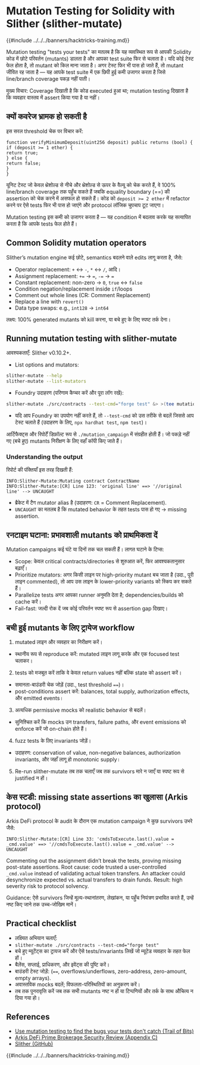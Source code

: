 # Mutation Testing for Solidity with Slither (slither-mutate)

{{#include ../../../banners/hacktricks-training.md}}

Mutation testing "tests your tests" का मतलब है कि यह व्यवस्थित रूप से आपकी Solidity कोड में छोटे परिवर्तन (mutants) डालता है और आपका test suite फिर से चलाता है। यदि कोई टेस्ट फेल होता है, तो mutant को किल माना जाता है। अगर टेस्ट फिर भी पास हो जाते हैं, तो mutant जीवित रह जाता है — यह आपके test suite में एक छिपी हुई कमी उजागर करता है जिसे line/branch coverage पकड़ नहीं पाती।

मुख्य विचार: Coverage दिखाती है कि कोड executed हुआ था; mutation testing दिखाता है कि व्यवहार वास्तव में assert किया गया है या नहीं।

## क्यों कवरेज भ्रामक हो सकती है

इस सरल threshold चेक पर विचार करें:
```solidity
function verifyMinimumDeposit(uint256 deposit) public returns (bool) {
if (deposit >= 1 ether) {
return true;
} else {
return false;
}
}
```
यूनिट टेस्ट जो केवल थ्रेशोल्ड से नीचे और थ्रेशोल्ड से ऊपर के वैल्यू को चेक करते हैं, वे 100% line/branch coverage तक पहुँच सकते हैं जबकि equality boundary (==) की assertion को चेक करने में असफल हो सकते हैं। कोड को `deposit >= 2 ether` में refactor करने पर ऐसे tests फिर भी पास हो जाएंगे और protocol लॉजिक चुपचाप टूट जाएगा।

Mutation testing इस कमी को उजागर करता है — यह condition में बदलाव करके यह सत्यापित करता है कि आपके tests फेल होते हैं।

## Common Solidity mutation operators

Slither’s mutation engine कई छोटे, semantics बदलने वाले edits लागू करता है, जैसे:
- Operator replacement: `+` ↔ `-`, `*` ↔ `/`, आदि।
- Assignment replacement: `+=` → `=`, `-=` → `=`
- Constant replacement: non-zero → `0`, `true` ↔ `false`
- Condition negation/replacement inside `if`/loops
- Comment out whole lines (CR: Comment Replacement)
- Replace a line with `revert()`
- Data type swaps: e.g., `int128` → `int64`

लक्ष्य: 100% generated mutants को kill करना, या बचे हुए के लिए स्पष्ट तर्क देना।

## Running mutation testing with slither-mutate

आवश्यकताएँ: Slither v0.10.2+.

- List options and mutators:
```bash
slither-mutate --help
slither-mutate --list-mutators
```
- Foundry उदाहरण (परिणाम कैप्चर करें और पूरा लॉग रखें):
```bash
slither-mutate ./src/contracts --test-cmd="forge test" &> >(tee mutation.results)
```
- यदि आप Foundry का उपयोग नहीं करते हैं, तो `--test-cmd` को उस तरीके से बदलें जिससे आप टेस्ट चलाते हैं (उदाहरण के लिए, `npx hardhat test`, `npm test`)।

आर्टिफैक्ट्स और रिपोर्टें डिफ़ॉल्ट रूप से `./mutation_campaign` में संग्रहीत होती हैं। जो पकड़े नहीं गए (बचे हुए) mutants निरीक्षण के लिए वहाँ कॉपी किए जाते हैं।

### Understanding the output

रिपोर्ट की पंक्तियाँ इस तरह दिखती हैं:
```text
INFO:Slither-Mutate:Mutating contract ContractName
INFO:Slither-Mutate:[CR] Line 123: 'original line' ==> '//original line' --> UNCAUGHT
```
- ब्रैकेट में टैग mutator alias है (उदाहरण: `CR` = Comment Replacement).
- `UNCAUGHT` का मतलब है कि mutated behavior के तहत tests पास हो गए → missing assertion.

## रनटाइम घटाना: प्रभावशाली mutants को प्राथमिकता दें

Mutation campaigns कई घंटे या दिनों तक चल सकती हैं। लागत घटाने के टिप्स:
- Scope: केवल critical contracts/directories से शुरुआत करें, फिर आवश्यकतानुसार बढ़ाएँ।
- Prioritize mutators: अगर किसी लाइन पर high-priority mutant बच जाता है (उदा., पूरी लाइन commented), तो आप उस लाइन के lower-priority variants को स्किप कर सकते हैं।
- Parallelize tests अगर आपका runner अनुमति देता है; dependencies/builds को cache करें।
- Fail-fast: जल्दी रोक दें जब कोई परिवर्तन स्पष्ट रूप से assertion gap दिखाए।

## बची हुई mutants के लिए ट्रायेज workflow

1) mutated लाइन और व्यवहार का निरीक्षण करें।
- स्थानीय रूप से reproduce करें: mutated लाइन लागू करके और एक focused test चलाकर।

2) tests को मजबूत करें ताकि वे केवल return values नहीं बल्कि state को assert करें।
- समानता-बाउंडरी चेक जोड़ें (उदा., test threshold `==`)।
- post-conditions assert करें: balances, total supply, authorization effects, और emitted events।

3) अत्यधिक permissive mocks को realistic behavior से बदलें।
- सुनिश्चित करें कि mocks उन transfers, failure paths, और event emissions को enforce करें जो on-chain होते हैं।

4) fuzz tests के लिए invariants जोड़ें।
- उदाहरण: conservation of value, non-negative balances, authorization invariants, और जहाँ लागू हो monotonic supply।

5) Re-run slither-mutate तब तक चलाएँ जब तक survivors मारे न जाएँ या स्पष्ट रूप से justified न हों।

## केस स्टडी: missing state assertions का खुलासा (Arkis protocol)

Arkis DeFi protocol के audit के दौरान एक mutation campaign ने कुछ survivors उभरे जैसे:
```text
INFO:Slither-Mutate:[CR] Line 33: 'cmdsToExecute.last().value = _cmd.value' ==> '//cmdsToExecute.last().value = _cmd.value' --> UNCAUGHT
```
Commenting out the assignment didn’t break the tests, proving missing post-state assertions. Root cause: code trusted a user-controlled `_cmd.value` instead of validating actual token transfers. An attacker could desynchronize expected vs. actual transfers to drain funds. Result: high severity risk to protocol solvency.

Guidance: ऐसे survivors जिन्हें मूल्य-स्थानांतरण, लेखांकन, या पहुँच नियंत्रण प्रभावित करते हैं, उन्हें नष्ट किए जाने तक उच्च-जोखिम मानें।

## Practical checklist

- लक्ष्यित अभियान चलाएँ:
- `slither-mutate ./src/contracts --test-cmd="forge test"`
- बचे हुए म्यूटेंट्स का ट्रायज करें और ऐसे tests/invariants लिखें जो म्यूटेड व्यवहार के तहत फेल हों।
- बैलेंस, सप्लाई, प्राधिकरण, और इवेंट्स की पुष्टि करें।
- बाउंडरी टेस्ट जोड़ें: (`==`, overflows/underflows, zero-address, zero-amount, empty arrays).
- अवास्तविक mocks बदलें; विफलता-परिस्थितियों का अनुकरण करें।
- तब तक पुनरावृत्ति करें जब तक सभी mutants नष्ट न हों या टिप्पणियों और तर्क के साथ औचित्य न दिया गया हो।

## References

- [Use mutation testing to find the bugs your tests don't catch (Trail of Bits)](https://blog.trailofbits.com/2025/09/18/use-mutation-testing-to-find-the-bugs-your-tests-dont-catch/)
- [Arkis DeFi Prime Brokerage Security Review (Appendix C)](https://github.com/trailofbits/publications/blob/master/reviews/2024-12-arkis-defi-prime-brokerage-securityreview.pdf)
- [Slither (GitHub)](https://github.com/crytic/slither)

{{#include ../../../banners/hacktricks-training.md}}

